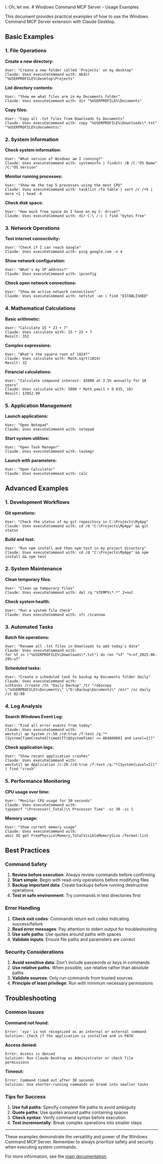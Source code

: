 I. Oh, let me. # Windows Command MCP Server - Usage Examples

This document provides practical examples of how to use the Windows Command MCP Server extension with Claude Desktop.

## Basic Examples

### 1. File Operations

**Create a new directory:**
```
User: "Create a new folder called 'Projects' on my desktop"
Claude: Uses executeCommand with: mkdir "%USERPROFILE%\Desktop\Projects"
```

**List directory contents:**
```
User: "Show me what files are in my Documents folder"
Claude: Uses executeCommand with: dir "%USERPROFILE%\Documents"
```

**Copy files:**
```
User: "Copy all .txt files from Downloads to Documents"
Claude: Uses executeCommand with: copy "%USERPROFILE%\Downloads\*.txt" "%USERPROFILE%\Documents\"
```

### 2. System Information

**Check system information:**
```
User: "What version of Windows am I running?"
Claude: Uses executeCommand with: systeminfo | findstr /B /C:"OS Name" /C:"OS Version"
```

**Monitor running processes:**
```
User: "Show me the top 5 processes using the most CPU"
Claude: Uses executeCommand with: tasklist /fo table | sort /r /+5 | more +1 | head -6
```

**Check disk space:**
```
User: "How much free space do I have on my C: drive?"
Claude: Uses executeCommand with: dir C:\ /-c | find "bytes free"
```

### 3. Network Operations

**Test internet connectivity:**
```
User: "Check if I can reach Google"
Claude: Uses executeCommand with: ping google.com -n 4
```

**Show network configuration:**
```
User: "What's my IP address?"
Claude: Uses executeCommand with: ipconfig
```

**Check open network connections:**
```
User: "Show me active network connections"
Claude: Uses executeCommand with: netstat -an | find "ESTABLISHED"
```

### 4. Mathematical Calculations

**Basic arithmetic:**
```
User: "Calculate 15 * 23 + 7"
Claude: Uses calculate with: 15 * 23 + 7
Result: 352
```

**Complex expressions:**
```
User: "What's the square root of 1024?"
Claude: Uses calculate with: Math.sqrt(1024)
Result: 32
```

**Financial calculations:**
```
User: "Calculate compound interest: $5000 at 3.5% annually for 10 years"
Claude: Uses calculate with: 5000 * Math.pow(1 + 0.035, 10)
Result: $7052.99
```

### 5. Application Management

**Launch applications:**
```
User: "Open Notepad"
Claude: Uses executeCommand with: notepad
```

**Start system utilities:**
```
User: "Open Task Manager"
Claude: Uses executeCommand with: taskmgr
```

**Launch with parameters:**
```
User: "Open Calculator"
Claude: Uses executeCommand with: calc
```

## Advanced Examples

### 1. Development Workflows

**Git operations:**
```
User: "Check the status of my git repository in C:\Projects\MyApp"
Claude: Uses executeCommand with: cd /d "C:\Projects\MyApp" && git status
```

**Build and test:**
```
User: "Run npm install and then npm test in my project directory"
Claude: Uses executeCommand with: cd /d "C:\Projects\MyApp" && npm install && npm test
```

### 2. System Maintenance

**Clean temporary files:**
```
User: "Clean up temporary files"
Claude: Uses executeCommand with: del /q "%TEMP%\*.*" 2>nul
```

**Check system health:**
```
User: "Run a system file check"
Claude: Uses executeCommand with: sfc /scannow
```

### 3. Automated Tasks

**Batch file operations:**
```
User: "Rename all .txt files in Downloads to add today's date"
Claude: Uses executeCommand with: 
for %f in ("%USERPROFILE%\Downloads\*.txt") do ren "%f" "%~nf_2025-06-29%~xf"
```

**Scheduled tasks:**
```
User: "Create a scheduled task to backup my Documents folder daily"
Claude: Uses executeCommand with: 
schtasks /create /tn "Daily Backup" /tr "robocopy \"%USERPROFILE%\Documents\" \"D:\Backup\Documents\" /mir" /sc daily /st 02:00
```

### 4. Log Analysis

**Search Windows Event Log:**
```
User: "Find all error events from today"
Claude: Uses executeCommand with: 
wevtutil qe System /c:50 /rd:true /f:text /q:"*[System[TimeCreated[timediff(@SystemTime) <= 86400000] and Level=2]]"
```

**Check application logs:**
```
User: "Show recent application crashes"
Claude: Uses executeCommand with: 
wevtutil qe Application /c:20 /rd:true /f:text /q:"*[System[Level=2]]" | find "crash"
```

### 5. Performance Monitoring

**CPU usage over time:**
```
User: "Monitor CPU usage for 30 seconds"
Claude: Uses executeCommand with: 
typeperf "\Processor(_Total)\% Processor Time" -sc 30 -si 1
```

**Memory usage:**
```
User: "Show current memory usage"
Claude: Uses executeCommand with: 
wmic OS get FreePhysicalMemory,TotalVisibleMemorySize /format:list
```

## Best Practices

### Command Safety
1. **Review before execution**: Always review commands before confirming
2. **Start simple**: Begin with read-only operations before modifying files
3. **Backup important data**: Create backups before running destructive operations
4. **Test in safe environment**: Try commands in test directories first

### Error Handling
1. **Check exit codes**: Commands return exit codes indicating success/failure
2. **Read error messages**: Pay attention to stderr output for troubleshooting
3. **Use safe paths**: Use quotes around paths with spaces
4. **Validate inputs**: Ensure file paths and parameters are correct

### Security Considerations
1. **Avoid sensitive data**: Don't include passwords or keys in commands
2. **Use relative paths**: When possible, use relative rather than absolute paths
3. **Validate sources**: Only run commands from trusted sources
4. **Principle of least privilege**: Run with minimum necessary permissions

## Troubleshooting

### Common Issues

**Command not found:**
```
Error: 'xyz' is not recognized as an internal or external command
Solution: Check if the application is installed and in PATH
```

**Access denied:**
```
Error: Access is denied
Solution: Run Claude Desktop as Administrator or check file permissions
```

**Timeout:**
```
Error: Command timed out after 30 seconds
Solution: Use shorter-running commands or break into smaller tasks
```

### Tips for Success

1. **Use full paths**: Specify complete file paths to avoid ambiguity
2. **Quote paths**: Use quotes around paths containing spaces
3. **Check syntax**: Verify command syntax before execution
4. **Test incrementally**: Break complex operations into smaller steps

---

These examples demonstrate the versatility and power of the Windows Command MCP Server. Remember to always prioritize safety and security when executing system commands.

For more information, see the [main documentation](README.md).
